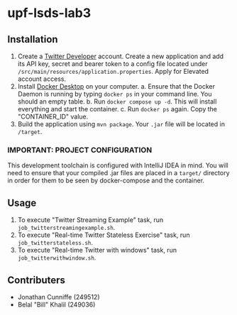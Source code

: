 # upf-lsds-lab3
## Installation
1. Create a [Twitter Developer](https://developer.twitter.com/) account. Create a new application and add its API key, secret and bearer token to a config file located under `/src/main/resources/application.properties`. Apply for Elevated account access.
2. Install [Docker Desktop](https://www.docker.com/get-started) on your computer.
  a. Ensure that the Docker Daemon is running by typing `docker ps` in your command line. You should an empty table.
  b. Run `docker compose up -d`. This will install everything and start the container.
  c. Run `docker ps` again. Copy the "CONTAINER_ID" value.
3. Build the application using `mvn package`. Your `.jar` file will be located in `/target`.

### IMPORTANT: PROJECT CONFIGURATION
This development toolchain is configured with IntelliJ IDEA in mind. You will need to ensure that your compiled .jar files are placed in a `target/` directory in order for them to be seen by docker-compose and the container.

## Usage
1. To execute "Twitter Streaming Example" task, run `job_twitterstreamingexample.sh`.
2. To execute "Real-time Twitter Stateless Exercise" task, run `job_twitterstateless.sh`.
3. To execute "Real-time Twitter with windows" task, run `job_twitterwithwindow.sh`.

## Contributers
* Jonathan Cunniffe (249512)
* Belal "Bill" Khalil (249036)
